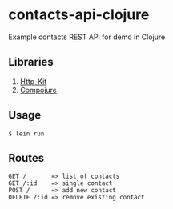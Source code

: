 # contacts-api-clojure

Example contacts REST API for demo in Clojure

## Libraries

1. [Http-Kit](https://www.http-kit.org)
2. [Compojure](https://github.com/weavejester/compojure)

## Usage

    $ lein run

## Routes

    GET /       => list of contacts
    GET /:id    => single contact
    POST /      => add new contact
    DELETE /:id => remove existing contact

